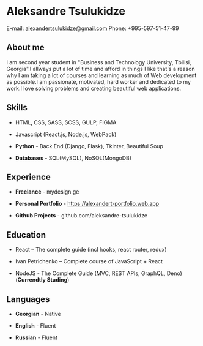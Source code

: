 # Aleksandre Tsulukidze

E-mail: alexandertsulukidze@gmail.com
Phone: +995-597-51-47-99

## About me

I am second year student in "Business and Technology University, Tbilisi, Georgia".I allways put a lot of time and afford in things I like that's a reason why I am taking a lot of courses and learning as much of Web development as possible.I am passionate, motivated, hard worker and dedicated to my work.I love solving problems and creating beautiful web applications.

## Skills

- HTML, CSS, SASS, SCSS, GULP, FIGMA

- Javascript (React.js, Node.js, WebPack)

- **Python** - Back End (Django, Flask), Tkinter, Beautiful Soup

- **Databases** - SQL(MySQL), NoSQL(MongoDB)

## Experience

- **Freelance** - mydesign.ge
- **Personal Portfolio** - https://alexandert-portfolio.web.app

- **Github Projects** - github.com/aleksandre-tsulukidze

## Education

- React – The complete guide (incl hooks, react router, redux)

- Ivan Petrichenko – Complete course of JavaScript + React

- NodeJS - The Complete Guide (MVC, REST APIs, GraphQL, Deno) (**Currendtly Studing**)

## Languages

- **Georgian** - Native

- **English** - Fluent

- **Russian** - Fluent

